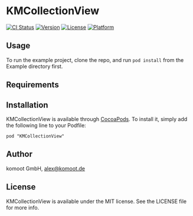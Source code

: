# KMCollectionView

[![CI Status](http://img.shields.io/travis/komoot/KMCollectionView.svg?style=flat)](https://travis-ci.org/komoot/KMCollectionView)
[![Version](https://img.shields.io/cocoapods/v/KMCollectionView.svg?style=flat)](http://cocoadocs.org/docsets/KMCollectionView)
[![License](https://img.shields.io/cocoapods/l/KMCollectionView.svg?style=flat)](http://cocoadocs.org/docsets/KMCollectionView)
[![Platform](https://img.shields.io/cocoapods/p/KMCollectionView.svg?style=flat)](http://cocoadocs.org/docsets/KMCollectionView)

## Usage

To run the example project, clone the repo, and run `pod install` from the Example directory first.

## Requirements

## Installation

KMCollectionView is available through [CocoaPods](http://cocoapods.org). To install
it, simply add the following line to your Podfile:

    pod "KMCollectionView"

## Author

komoot GmbH, alex@komoot.de

## License

KMCollectionView is available under the MIT license. See the LICENSE file for more info.


